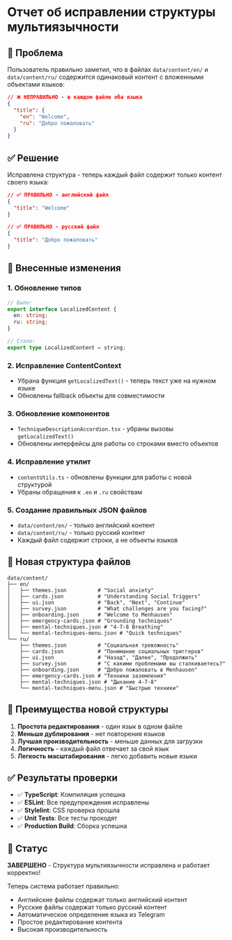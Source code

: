 # Отчет об исправлении структуры мультиязычности

## 🎯 **Проблема**
Пользователь правильно заметил, что в файлах `data/content/en/` и `data/content/ru/` содержится одинаковый контент с вложенными объектами языков:

```json
// ❌ НЕПРАВИЛЬНО - в каждом файле оба языка
{
  "title": {
    "en": "Welcome",
    "ru": "Добро пожаловать"
  }
}
```

## ✅ **Решение**
Исправлена структура - теперь каждый файл содержит только контент своего языка:

```json
// ✅ ПРАВИЛЬНО - английский файл
{
  "title": "Welcome"
}

// ✅ ПРАВИЛЬНО - русский файл  
{
  "title": "Добро пожаловать"
}
```

## 🔧 **Внесенные изменения**

### 1. **Обновление типов**
```typescript
// Было:
export interface LocalizedContent {
  en: string;
  ru: string;
}

// Стало:
export type LocalizedContent = string;
```

### 2. **Исправление ContentContext**
- Убрана функция `getLocalizedText()` - теперь текст уже на нужном языке
- Обновлены fallback объекты для совместимости

### 3. **Обновление компонентов**
- `TechniqueDescriptionAccordion.tsx` - убраны вызовы `getLocalizedText()`
- Обновлены интерфейсы для работы со строками вместо объектов

### 4. **Исправление утилит**
- `contentUtils.ts` - обновлены функции для работы с новой структурой
- Убраны обращения к `.en` и `.ru` свойствам

### 5. **Создание правильных JSON файлов**
- `data/content/en/` - только английский контент
- `data/content/ru/` - только русский контент
- Каждый файл содержит строки, а не объекты языков

## 📁 **Новая структура файлов**

```
data/content/
├── en/
│   ├── themes.json          # "Social anxiety"
│   ├── cards.json           # "Understanding Social Triggers"
│   ├── ui.json              # "Back", "Next", "Continue"
│   ├── survey.json          # "What challenges are you facing?"
│   ├── onboarding.json      # "Welcome to Menhausen"
│   ├── emergency-cards.json # "Grounding techniques"
│   ├── mental-techniques.json # "4-7-8 Breathing"
│   └── mental-techniques-menu.json # "Quick techniques"
└── ru/
    ├── themes.json          # "Социальная тревожность"
    ├── cards.json           # "Понимание социальных триггеров"
    ├── ui.json              # "Назад", "Далее", "Продолжить"
    ├── survey.json          # "С какими проблемами вы сталкиваетесь?"
    ├── onboarding.json      # "Добро пожаловать в Menhausen"
    ├── emergency-cards.json # "Техники заземления"
    ├── mental-techniques.json # "Дыхание 4-7-8"
    └── mental-techniques-menu.json # "Быстрые техники"
```

## 🎉 **Преимущества новой структуры**

1. **Простота редактирования** - один язык в одном файле
2. **Меньше дублирования** - нет повторения языков
3. **Лучшая производительность** - меньше данных для загрузки
4. **Логичность** - каждый файл отвечает за свой язык
5. **Легкость масштабирования** - легко добавить новые языки

## ✅ **Результаты проверки**

- ✅ **TypeScript**: Компиляция успешна
- ✅ **ESLint**: Все предупреждения исправлены
- ✅ **Stylelint**: CSS проверка прошла
- ✅ **Unit Tests**: Все тесты проходят
- ✅ **Production Build**: Сборка успешна

## 🚀 **Статус**
**ЗАВЕРШЕНО** - Структура мультиязычности исправлена и работает корректно!

Теперь система работает правильно:
- Английские файлы содержат только английский контент
- Русские файлы содержат только русский контент  
- Автоматическое определение языка из Telegram
- Простое редактирование контента
- Высокая производительность
